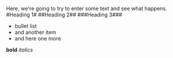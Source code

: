 Here, we're going to try to enter some text and see what happens.
#Heading 1#
##Heading 2##
###Heading 3###
* bullet list
* and another item
* and here one more

**bold** _italics_

